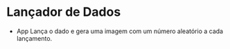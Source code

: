 # Lançador de Dados # 

* App Lança o dado e gera uma imagem com um número aleatório a cada lançamento.






